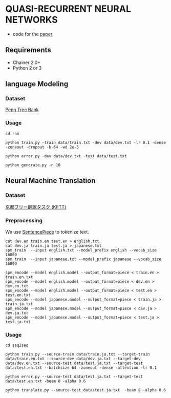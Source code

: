 # QUASI-RECURRENT NEURAL NETWORKS

- code for the [paper](https://arxiv.org/abs/1611.01576v1)

## Requirements

- Chainer 2.0+
- Python 2 or 3

## language Modeling

### Dataset

[Penn Tree Bank](https://github.com/wojzaremba/lstm/tree/master/data)

### Usage

```
cd rnn
```

```
python train.py -train data/train.txt -dev data/dev.txt -lr 0.1 -dense -zoneout -dropout -b 64 -wd 2e-5
```

```
python error.py -dev data/dev.txt -test data/test.txt 
```

```
python generate.py -n 10
```

## Neural Machine Translation

### Dataset

[京都フリー翻訳タスク (KFTT)](http://www.phontron.com/kftt/index-ja.html#dataonly)

### Preprocessing

We use [SentencePiece](https://github.com/google/sentencepiece) to tokenize text.

```
cat dev.en train.en test.en > english.txt
cat dev.ja train.ja test.ja > japanese.txt
spm_train  --input english.txt --model_prefix english --vocab_size 16000
spm_train  --input japanese.txt --model_prefix japanese --vocab_size 16000
```

```
spm_encode --model english.model --output_format=piece < train.en > train.en.txt
spm_encode --model english.model --output_format=piece < dev.en > dev.en.txt
spm_encode --model english.model --output_format=piece < test.en > test.en.txt
spm_encode --model japanese.model --output_format=piece < train.ja > train.ja.txt
spm_encode --model japanese.model --output_format=piece < dev.ja > dev.ja.txt
spm_encode --model japanese.model --output_format=piece < test.ja > test.ja.txt
```

### Usage

```
cd seq2seq
```

```
python train.py --source-train data/train.ja.txt --target-train data/train.en.txt --source-dev data/dev.ja.txt --target-dev data/dev.en.txt --source-test data/test.ja.txt --target-test data/test.en.txt --batchsize 64 -zoneout -dense -attention -lr 0.1
```

```
python error.py --source-test data/test.ja.txt --target-test data/test.en.txt -beam 8 -alpha 0.6
```

```
python translate.py --source-test data/test.ja.txt  -beam 8 -alpha 0.6
```
